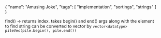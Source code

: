 {
  "name": "Amusing Joke",
  "tags": [
    "implementation",
    "sortings",
    "strings"
  ]
}


find() -> returns index. takes begin() and end() args along with the element to find
string can be converted to vector by `vector<datatype> pileVec(pile.begin(), pile.end())`
